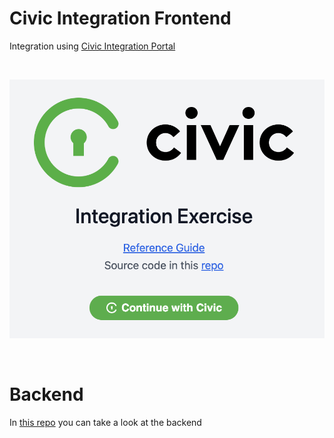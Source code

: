 # Civic Integration Frontend

Integration using [Civic Integration Portal](https://integrate.civic.com)

<br />
<p align="center">
    <a href="https://github.com/s4nt14go/integrate-front">
        <img src="doc/demo.png" />
    </a>
</p>
<br />

# Backend
In [this repo](https://github.com/s4nt14go/integrate-back) you can take a look at the backend
